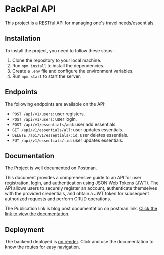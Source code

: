# PackPal API

This project is a RESTful API for managing one's travel needs/essentials.

## Installation

To install the project, you need to follow these steps:

1. Clone the repository to your local machine.
2. Run `npm install` to install the dependencies.
3. Create a `.env` file and configure the environment variables.
4. Run `npm start` to start the server.

## Endpoints

The following endpoints are available on the API:

- `POST /api/v1/users`: user registers.
- `POST /api/v1/users`: user login.
- `POST /api/v1/essentials/add`: user add essentials.
- `GET /api/v1/essentials/all`: user updates essentials.
- `DELETE /api/v1/essentials/:id`: user deletes essentials.
- `PUT /api/v1/essentials/:id`: user updates essentials.

## Documentation
The Project is well documented on Postman. 

This document provides a comprehensive guide to an API for user registration, login, and authentication using JSON Web Tokens (JWT). The API allows users to securely register an account, authenticate themselves with the provided credentials, and obtain a JWT token for subsequent authorized requests and perform CRUD operations.

The Publication link is blog post documentation on postman link. [Click the link to view the documentation](https://documenter.getpostman.com/view/24145860/2s93sdYXKF).


## Deployment
The backend deployed is [ on render](https://packpal-api.onrender.com). Click and use the documentation to know the routes for easy navigation.


